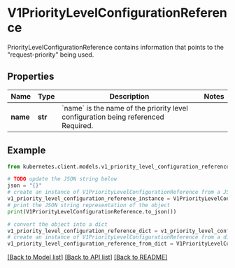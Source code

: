 # V1PriorityLevelConfigurationReference

PriorityLevelConfigurationReference contains information that points to the \"request-priority\" being used.

## Properties

Name | Type | Description | Notes
------------ | ------------- | ------------- | -------------
**name** | **str** | &#x60;name&#x60; is the name of the priority level configuration being referenced Required. | 

## Example

```python
from kubernetes.client.models.v1_priority_level_configuration_reference import V1PriorityLevelConfigurationReference

# TODO update the JSON string below
json = "{}"
# create an instance of V1PriorityLevelConfigurationReference from a JSON string
v1_priority_level_configuration_reference_instance = V1PriorityLevelConfigurationReference.from_json(json)
# print the JSON string representation of the object
print(V1PriorityLevelConfigurationReference.to_json())

# convert the object into a dict
v1_priority_level_configuration_reference_dict = v1_priority_level_configuration_reference_instance.to_dict()
# create an instance of V1PriorityLevelConfigurationReference from a dict
v1_priority_level_configuration_reference_from_dict = V1PriorityLevelConfigurationReference.from_dict(v1_priority_level_configuration_reference_dict)
```
[[Back to Model list]](../README.md#documentation-for-models) [[Back to API list]](../README.md#documentation-for-api-endpoints) [[Back to README]](../README.md)


